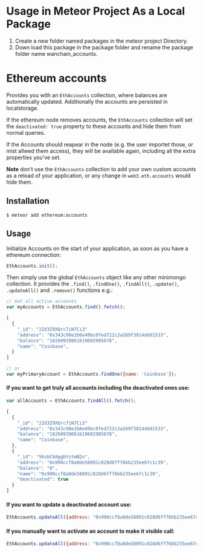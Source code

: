 # Usage in Meteor Project As a Local Package
1. Create a new folder named packages in the meteor project Directory.
2. Down load this package in the package folder and rename the package folder name wanchain_accounts.

# Ethereum accounts

Provides you with an `EthAccounts` collection, where balances are automatically updated.
Additionally the accounts are persisted in localstorage.

If the ethereum node removes accounts,
the `EthAccounts` collection will set the `deactivated: true` property to these accounts and hide them from normal queries.

If the Accounts should reapear in the node (e.g. the user importet those, or mist allwed them access), they will be available again,
including all the extra properties you've set.

**Note** don't use the `EthAccounts` collection to add your own custom accounts as a reload of your application,
or any change in `web3.eth.accounts` would hide them.

## Installation

    $ meteor add ethereum:accounts

## Usage

Initialize Accounts on the start of your application, as soon as you have a ethereum connection:

```js
EthAccounts.init();
```

Then simply use the global `EthAccounts` object like any other minimongo collection.
It provides the `.find()`, `.findOne()`, `.findAll()`, `.update()`, `.updateAll()` and `.remove()` functions e.g.:

```js
// Get all active accounts
var myAccounts = EthAccounts.find().fetch();

[
  {
    "_id": "2Zd3Z9XQrc7iN7Ci3"
    "address": "0x343c98e2b6e49bc0fed722c2a269f3814ddd1533",
    "balance": "18260939861619682985678",
    "name": "Coinbase",
  }
]

// or
var myPrimaryAccount = EthAccounts.findOne({name: 'Coinbase'});
```

#### If you want to get truly all accounts including the deactivated ones use:

```js
var allAccounts = EthAccounts.findAll().fetch();

[
  {
    "_id": "2Zd3Z9XQrc7iN7Ci3"
    "address": "0x343c98e2b6e49bc0fed722c2a269f3814ddd1533",
    "balance": "18260939861619682985678",
    "name": "Coinbase",
  },
  {
    "_id": "56sbC8dggbYstmN2o",
    "address": "0x990ccf8a0de58091c028d6ff76bb235ee67c1c39",
    "balance": "0",
    "name": "0x990ccf8a0de58091c028d6ff76bb235ee67c1c39",
    "deactivated": true
  }
]

```

#### If you want to update a deactivated account use:

```js
EthAccounts.updateAll({address: "0x990ccf8a0de58091c028d6ff76bb235ee67c1c39"}, {name: 'XYZ'}});
```

#### If you manually want to activate an account to make it visible call:

```js
EthAccounts.updateAll({address: "0x990ccf8a0de58091c028d6ff76bb235ee67c1c39"}, {$unset: {deactivated: ''}})
```
